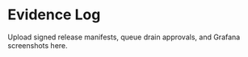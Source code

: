 # Evidence Log

Upload signed release manifests, queue drain approvals, and Grafana screenshots here.
